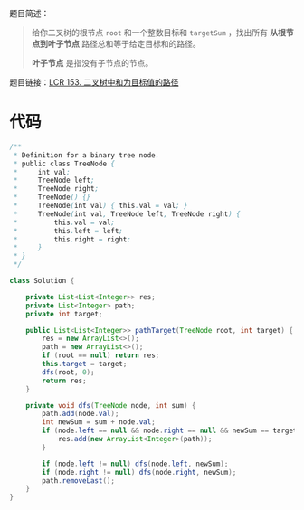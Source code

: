题目简述：

> 给你二叉树的根节点 `root` 和一个整数目标和 `targetSum` ，找出所有 **从根节点到叶子节点** 路径总和等于给定目标和的路径。
>
> **叶子节点** 是指没有子节点的节点。

题目链接：[LCR 153. 二叉树中和为目标值的路径](https://leetcode.cn/problems/er-cha-shu-zhong-he-wei-mou-yi-zhi-de-lu-jing-lcof/)

# 代码

```java
/**
 * Definition for a binary tree node.
 * public class TreeNode {
 *     int val;
 *     TreeNode left;
 *     TreeNode right;
 *     TreeNode() {}
 *     TreeNode(int val) { this.val = val; }
 *     TreeNode(int val, TreeNode left, TreeNode right) {
 *         this.val = val;
 *         this.left = left;
 *         this.right = right;
 *     }
 * }
 */

class Solution {

    private List<List<Integer>> res;
    private List<Integer> path;
    private int target;

    public List<List<Integer>> pathTarget(TreeNode root, int target) {
        res = new ArrayList<>();
        path = new ArrayList<>();
        if (root == null) return res;
        this.target = target;
        dfs(root, 0);
        return res;
    }

    private void dfs(TreeNode node, int sum) {
        path.add(node.val);
        int newSum = sum + node.val;
        if (node.left == null && node.right == null && newSum == target) {
            res.add(new ArrayList<Integer>(path));
        }

        if (node.left != null) dfs(node.left, newSum);
        if (node.right != null) dfs(node.right, newSum);
        path.removeLast();
    }
}
```


